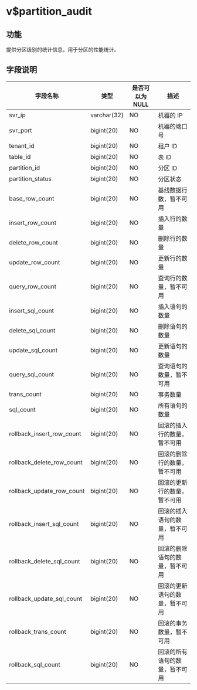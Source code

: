 v$partition_audit 
======================================



功能 
-----------

提供分区级别的统计信息，用于分区的性能统计。

字段说明 
-------------



|         **字段名称**          |   **类型**    | **是否可以为 NULL** |     **描述**      |
|---------------------------|-------------|----------------|-----------------|
| svr_ip                    | varchar(32) | NO             | 机器的 IP          |
| svr_port                  | bigint(20)  | NO             | 机器的端口号          |
| tenant_id                 | bigint(20)  | NO             | 租户 ID           |
| table_id                  | bigint(20)  | NO             | 表 ID            |
| partition_id              | bigint(20)  | NO             | 分区 ID           |
| partition_status          | bigint(20)  | NO             | 分区状态            |
| base_row_count            | bigint(20)  | NO             | 基线数据行数，暂不可用     |
| insert_row_count          | bigint(20)  | NO             | 插入行的数量          |
| delete_row_count          | bigint(20)  | NO             | 删除行的数量          |
| update_row_count          | bigint(20)  | NO             | 更新行的数量          |
| query_row_count           | bigint(20)  | NO             | 查询行的数量，暂不可用     |
| insert_sql_count          | bigint(20)  | NO             | 插入语句的数量         |
| delete_sql_count          | bigint(20)  | NO             | 删除语句的数量         |
| update_sql_count          | bigint(20)  | NO             | 更新语句的数量         |
| query_sql_count           | bigint(20)  | NO             | 查询语句的数量，暂不可用    |
| trans_count               | bigint(20)  | NO             | 事务数量            |
| sql_count                 | bigint(20)  | NO             | 所有语句的数量         |
| rollback_insert_row_count | bigint(20)  | NO             | 回滚的插入行的数量，暂不可用  |
| rollback_delete_row_count | bigint(20)  | NO             | 回滚的删除行的数量，暂不可用  |
| rollback_update_row_count | bigint(20)  | NO             | 回滚的更新行的数量，暂不可用  |
| rollback_insert_sql_count | bigint(20)  | NO             | 回滚的插入语句的数量，暂不可用 |
| rollback_delete_sql_count | bigint(20)  | NO             | 回滚的删除语句的数量，暂不可用 |
| rollback_update_sql_count | bigint(20)  | NO             | 回滚的更新语句的数量，暂不可用 |
| rollback_trans_count      | bigint(20)  | NO             | 回滚的事务数量，暂不可用    |
| rollback_sql_count        | bigint(20)  | NO             | 回滚的所有语句的数量，暂不可用 |



